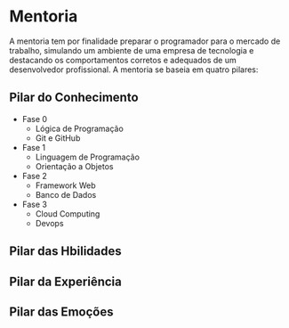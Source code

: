# Mentoria

A mentoria tem por finalidade preparar o programador para o mercado de trabalho, simulando um ambiente de uma empresa de tecnologia e destacando os comportamentos corretos e adequados de um desenvolvedor profissional. A mentoria se baseia em quatro pilares:

## Pilar do Conhecimento
* Fase 0
   - Lógica de Programação
   - Git e GitHub
* Fase 1
   - Linguagem de Programação
   - Orientação a Objetos 
* Fase 2
   - Framework Web 
   - Banco de Dados
* Fase 3
   - Cloud Computing
   - Devops
## Pilar das Hbilidades

## Pilar da Experiência

## Pilar das Emoções
